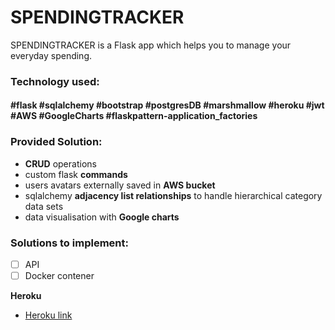 
# SPENDINGTRACKER

SPENDINGTRACKER is a Flask app which helps you to manage your everyday spending.

### Technology used:

#### #flask #sqlalchemy #bootstrap #postgresDB #marshmallow #heroku #jwt #AWS #GoogleCharts #flaskpattern-application_factories

### Provided Solution:
* **CRUD** operations
* custom flask **commands**
* users avatars externally saved in **AWS bucket**
* sqlalchemy **adjacency list relationships** to handle hierarchical category data sets
* data visualisation with **Google charts**

### Solutions to implement:

- [ ] API
- [ ] Docker contener

**Heroku**

- [Heroku link](https://moneyspendingtracker.herokuapp.com)


